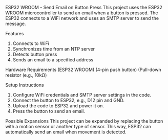 ESP32 WROOM - Send Email on Button Press
This project uses the ESP32 WROOM microcontroller to send an email when a button is pressed. The ESP32 connects to a WiFi network and uses an SMTP server to send the message.

Features
1. Connects to WiFi
2. Synchronizes time from an NTP server
3. Detects button press
4. Sends an email to a specified address

Hardware Requirements
(ESP32 WROOM)
(4-pin push button)
(Pull-down resistor (e.g., 10kΩ)

Setup Instructions
1. Configure WiFi credentials and SMTP server settings in the code.
2. Connect the button to ESP32, e.g., D12 pin and GND.
3. Upload the code to ESP32 and power it on.
4. Press the button to send an email.

Possible Expansions
This project can be expanded by replacing the button with a motion sensor or another type of sensor. This way, ESP32 can automatically send an email when movement is detected.

